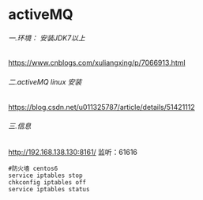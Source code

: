 # activeMQ
###### 一.环境： 安装JDK7以上 
https://www.cnblogs.com/xuliangxing/p/7066913.html
###### 二.activeMQ linux 安装
https://blog.csdn.net/u011325787/article/details/51421112
###### 三.信息
http://192.168.138.130:8161/
监听：61616

```
#防火墙 centos6
service iptables stop
chkconfig iptables off
service iptables status

```

